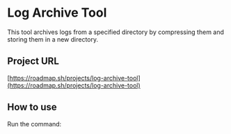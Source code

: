 # Log Archive Tool

This tool archives logs from a specified directory by compressing them and storing them in a new directory.

## Project URL
[https://roadmap.sh/projects/log-archive-tool](https://roadmap.sh/projects/log-archive-tool)

## How to use
Run the command:
